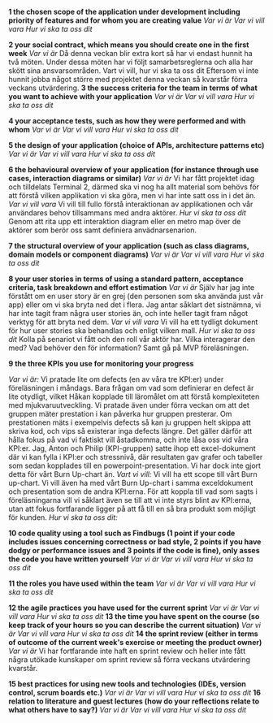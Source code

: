**1 the chosen scope of the application under development including priority of features and for whom you are creating value**
*Var vi är*
*Var vi vill vara*
*Hur vi ska ta oss dit*


**2 your social contract, which means you should create one in the first week**
*Var vi är*
Då denna veckan blir extra kort så har vi endast hunnit ha två möten. Under dessa möten har vi följt samarbetsreglerna och alla har skött sina ansvarsområden.
Vart vi vill, hur vi ska ta oss dit
Eftersom vi inte hunnit jobba något större med projektet denna veckan så kvarstår förra veckans utvärdering.
**3 the success criteria for the team in terms of what you want to achieve with your application**
*Var vi är*
*Var vi vill vara*
*Hur vi ska ta oss dit*

**4 your acceptance tests, such as how they were performed and with whom**
*Var vi är*
*Var vi vill vara*
*Hur vi ska ta oss dit*

**5 the design of your application (choice of APIs, architecture patterns etc)**
*Var vi är*
*Var vi vill vara*
*Hur vi ska ta oss dit*

**6 the behavioural overview of your application (for instance through use cases, interaction diagrams or similar)**
*Var vi är*
Vi har fått projektet idag och tilldelats Terminal 2, därmed ska vi nog ha allt material som behövs för att förstå vilken applikation vi ska göra, men vi har inte satt oss in i det än.
*Var vi vill vara*
Vi vill till fullo förstå interaktionan av applikationen och vår användares behov tillsammans med andra aktörer.
*Hur vi ska ta oss dit*
Genom att rita upp ett interaktion diagram eller en metro map över de aktörer som berör oss samt definiera anvädnarsenarion. 

**7 the structural overview of your application (such as class diagrams, domain models or component diagrams)**
*Var vi är*
*Var vi vill vara*
*Hur vi ska ta oss dit*

**8 your user stories in terms of using a standard pattern, acceptance criteria, task breakdown and effort estimation**
*Var vi är*
Själv har jag inte förstått om en user story är en grej (den personen som ska använda just vår app) eller om vi ska bryta ned det i flera. Jag antar såklart det sistnämna, vi har inte tagit fram några user stories än, och inte heller tagit fram något verktyg för att bryta ned dem.
*Var vi vill vara*
Vi vill ha ett tydligt dokument för hur user stories ska behandlas och enligt vilken mall.
*Hur vi ska ta oss dit*
Kolla på senariot vi fått och den roll vår aktör har. Vilka interagerar den med? Vad behöver den för information? Samt gå på MVP föreläsningen.

**9 the three KPIs you use for monitoring your progress**

*Var vi är:*
Vi pratade lite om defects (en av våra tre KPI:er) under föreläsningen i måndags. Bara frågan om vad som definierar en defect är lite otydligt, vilket Håkan kopplade till läromålet om att förstå komplexiteten med mjukvaruutveckling. Vi pratade även under förra veckan om att det gruppen mäter prestation i kan påverka hur gruppen presterar. Om prestationen mäts i exempelvis defects så kan ju gruppen helt skippa att skriva kod, och vips så existerar inga defects längre. Det gäller därför att hålla fokus på vad vi faktiskt vill åstadkomma, och inte låsa oss vid våra KPI:er.
Jag, Anton och Philip (KPI-gruppen) satte ihop ett excel-dokument där vi kan fylla i KPI:er och stressnivå, där resultaten gav grafer och tabeller som sedan kopplades till en powerpoint-presentation. Vi har dock inte gjort detta för vårt Burn Up-chart än.
*Vart vi vill:*
Vi vill ha ett scope till vårt Burn up-chart. Vi vill även ha med vårt Burn Up-chart i samma exceldokument och presentation som de andra KPI:erna.
För att koppla till vad som sagts i föreläsningarna vill vi såklart även se till att vi inte styrs blint av KPI:erna, utan att fokus fortfarande ligger på att få till en så bra produkt som möjligt för kunden.
*Hur vi ska ta oss dit:*

**10 code quality using a tool such as Findbugs (1 point if your code includes issues concerning correctness or bad style, 2 points if you have dodgy or performance issues and 3 points if the code is fine), only asses the code you have written yourself**
*Var vi är*
*Var vi vill vara*
*Hur vi ska ta oss dit*

**11 the roles you have used within the team**
*Var vi är*
*Var vi vill vara*
*Hur vi ska ta oss dit*

**12 the agile practices you have used for the current sprint**
*Var vi är*
*Var vi vill vara*
*Hur vi ska ta oss dit*
**13 the time you have spent on the course (so keep track of your hours so you can describe the current situation)**
*Var vi är*
*Var vi vill vara*
*Hur vi ska ta oss dit*
**14 the sprint review (either in terms of outcome of the current week's exercise or meeting the product owner)**
*Var vi är*
Vi har fortfarande inte haft en sprint review och heller inte fått några utökade kunskaper om sprint review så förra veckans utvärdering kvarstår.

**15 best practices for using new tools and technologies (IDEs, version control, scrum boards etc.)**
*Var vi är*
*Var vi vill vara*
*Hur vi ska ta oss dit*
**16 relation to literature and guest lectures (how do your reflections relate to what others have to say?)**
*Var vi är*
*Var vi vill vara*
*Hur vi ska ta oss dit*
